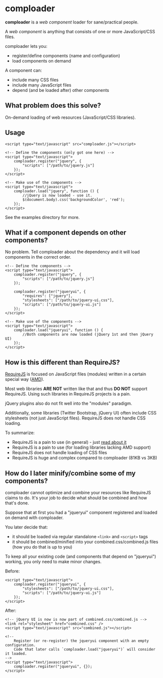 comploader
==========

**comploader** is a *web component* loader for sane/practical people.

A *web component* is anything that consists of one or more JavaScript/CSS files.

comploader lets you:
 * register/define components (name and configuration)
 * load components on demand

A component can:
 * include many CSS files
 * include many JavaScript files
 * depend (and be loaded after) other components


What problem does this solve?
-----------------------------

On-demand loading of web resources (JavaScript/CSS libraries).


Usage
-----

	<script type="text/javascript" src="comploader.js"></script>

	<!-- Define the components (only got one here) -->
	<script type="text/javascript">
		comploader.register("jquery", {
			"scripts": ["/path/to/jquery.js"]
		});
	</script>

	<!-- Make use of the components -->
	<script type="text/javascript">
		comploader.load("jquery", function () {
			//jQuery is now loaded - use it.
			$(document.body).css('backgroundColor', 'red');
		});
	</script>


See the examples directory for more.


What if a component depends on other components?
------------------------------------------------

No problem.
Tell comploader about the dependency and it will load components in the correct order.

	<!-- Define the components -->
	<script type="text/javascript">
		comploader.register("jquery", {
			"scripts": ["/path/to/jquery.js"]
		});

		comploader.register("jqueryui", {
			"requires": ["jquery"],
			"stylesheets": ["/path/to/jquery-ui.css"],
			"scripts": ["/path/to/jquery-ui.js"]
		});
	</script>

	<!-- Make use of the components -->
	<script type="text/javascript">
		comploader.load("jqueryui", function () {
			//Both components are now loaded (jQuery 1st and then jQuery UI)
		});
	</script>


How is this different than RequireJS?
-------------------------------------

[RequireJS](http://www.requirejs.org/) is focused on JavaScript files (modules) written in a certain special way ([AMD](https://github.com/amdjs/amdjs-api/wiki/AMD)).

Most web libraries **ARE NOT** written like that and thus **DO NOT** support RequireJS.
Using such libraries in RequireJS projects is a pain.

jQuery plugins also do not fit well into the "modules" paradigm.

Additionally, some libraries (Twitter Bootstrap, jQuery UI) often include CSS stylesheets (not just JavaScript files).
RequireJS does not handle CSS loading.

To summarize:
 * RequireJS is a pain to use (in general) - just [read about it](http://www.requirejs.org/)
 * RequireJS is a pain to use (for loading libraries lacking AMD support)
 * RequireJS does not handle loading of CSS files
 * RequireJS is huge and complex compared to comploader (81KB vs 3KB)


How do I later minify/combine some of my components?
----------------------------------------------------

comploader cannot optimize and combine your resources like RequireJS claims to do.
It's your job to decide what should be combined and how that's done.

Suppose that at first you had a "jqueryui" component registered and loaded on demand with comploader.

You later decide that:
 * it should be loaded via regular standalone `<link>` and `<script>` tags
 * it should be combined/minified into your combined.css/combined.js files (how you do that is up to you)

To keep all your existing code (and components that depend on "jqueryui") working, you only need to make minor changes.

Before:

	<script type="text/javascript">
		comploader.register("jqueryui", {
			"stylesheets": ["/path/to/jquery-ui.css"],
			"scripts": ["/path/to/jquery-ui.js"]
		});
	</script>

After:

	<!-- jQuery UI is now is now part of combined.css/combined.js -->
	<link rel="stylesheet" href="combined.css" />
	<script type="text/javascript" src="combined.js"></script>

	<!--
		Register (or re-register) the jqueryui component with an empty configuration.
		Code that later calls `comploader.load("jqueryui")` will consider it loaded.
	-->
	<script type="text/javascript">
		comploader.register("jqueryui", {});
	</script>
